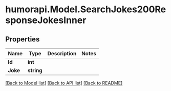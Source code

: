 # humorapi.Model.SearchJokes200ResponseJokesInner

## Properties

Name | Type | Description | Notes
------------ | ------------- | ------------- | -------------
**Id** | **int** |  | 
**Joke** | **string** |  | 

[[Back to Model list]](../README.md#documentation-for-models) [[Back to API list]](../README.md#documentation-for-api-endpoints) [[Back to README]](../README.md)

